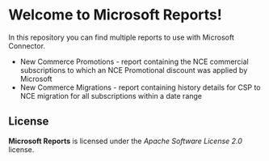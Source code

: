 # Welcome to Microsoft Reports!

In this repository you can find multiple reports to use with Microsoft Connector.

- New Commerce Promotions - report containing the NCE commercial subscriptions to which an NCE Promotional discount was applied by Microsoft
- New Commerce Migrations - report containing history details for CSP to NCE migration for all subscriptions within a date range

## License

**Microsoft Reports** is licensed under the *Apache Software License 2.0* license.
